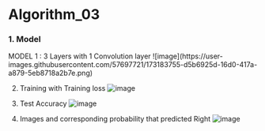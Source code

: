 # Algorithm_03

<h3>1. Model</h3>
MODEL 1 : 3 Layers with 1 Convolution layer
![image](https://user-images.githubusercontent.com/57697721/173183755-d5b6925d-16d0-417a-a879-5eb8718a2b7e.png)

2. Training with Training loss
![image](https://user-images.githubusercontent.com/57697721/173183833-28c20eb1-afe7-44a3-a17e-b04a4ec09098.png)

3. Test Accuracy
![image](https://user-images.githubusercontent.com/57697721/173183864-48cdee47-ac48-46dc-ba30-eb52413de97c.png)

4. Images and corresponding probability that predicted Right
![image](https://user-images.githubusercontent.com/57697721/173183905-390127a0-8877-4d36-922f-a0b1275162b2.png)
